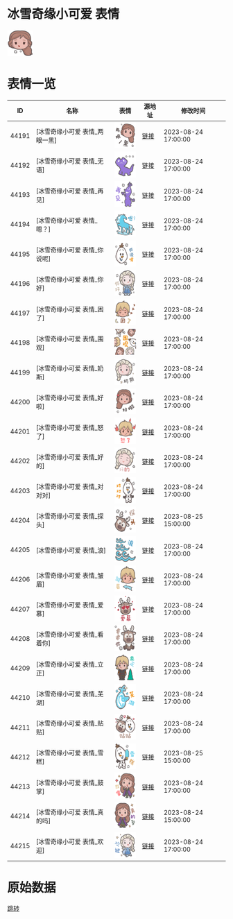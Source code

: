 # 冰雪奇缘小可爱 表情

<img src="./cover.png" height="60" alt="cover" />

# 表情一览

|ID|名称|表情|源地址|修改时间|
|----|----|----|----|----|
|44191|[冰雪奇缘小可爱 表情_两眼一黑]|<img src="./pic/044191_%5B冰雪奇缘小可爱 表情_两眼一黑%5D.png" height="60" alt="两眼一黑"/>|[链接](https://i0.hdslb.com/bfs/garb/b62d294e697afc7b44246f7708fad285eca3d609.png)|2023-08-24 17:00:00|
|44192|[冰雪奇缘小可爱 表情_无语]|<img src="./pic/044192_%5B冰雪奇缘小可爱 表情_无语%5D.png" height="60" alt="无语"/>|[链接](https://i0.hdslb.com/bfs/garb/a7e0a6045f79ddd78bfda9743d3ae8b5ccffd8ae.png)|2023-08-24 17:00:00|
|44193|[冰雪奇缘小可爱 表情_再见]|<img src="./pic/044193_%5B冰雪奇缘小可爱 表情_再见%5D.png" height="60" alt="再见"/>|[链接](https://i0.hdslb.com/bfs/garb/93a0bcbcde98e58e21e0b73196b64040f8c8471e.png)|2023-08-24 17:00:00|
|44194|[冰雪奇缘小可爱 表情_嗯？]|<img src="./pic/044194_%5B冰雪奇缘小可爱 表情_嗯？%5D.png" height="60" alt="嗯？"/>|[链接](https://i0.hdslb.com/bfs/garb/676ddc907e28b0a5e826bf35812766b76eb95fd4.png)|2023-08-24 17:00:00|
|44195|[冰雪奇缘小可爱 表情_你说呢]|<img src="./pic/044195_%5B冰雪奇缘小可爱 表情_你说呢%5D.png" height="60" alt="你说呢"/>|[链接](https://i0.hdslb.com/bfs/garb/ed092f954273a824473cd10eef579bcb30d9264c.png)|2023-08-24 17:00:00|
|44196|[冰雪奇缘小可爱 表情_你好]|<img src="./pic/044196_%5B冰雪奇缘小可爱 表情_你好%5D.png" height="60" alt="你好"/>|[链接](https://i0.hdslb.com/bfs/garb/a270eee0c35fc329f39c2e413d6259d9edb4dee6.png)|2023-08-24 17:00:00|
|44197|[冰雪奇缘小可爱 表情_困了]|<img src="./pic/044197_%5B冰雪奇缘小可爱 表情_困了%5D.png" height="60" alt="困了"/>|[链接](https://i0.hdslb.com/bfs/garb/f608721b2246fae083be5c7b8d193417b70c9702.png)|2023-08-24 17:00:00|
|44198|[冰雪奇缘小可爱 表情_围观]|<img src="./pic/044198_%5B冰雪奇缘小可爱 表情_围观%5D.png" height="60" alt="围观"/>|[链接](https://i0.hdslb.com/bfs/garb/056ad834efb293b1735e3b328c69dbd7ddb18acb.png)|2023-08-24 17:00:00|
|44199|[冰雪奇缘小可爱 表情_奶斯]|<img src="./pic/044199_%5B冰雪奇缘小可爱 表情_奶斯%5D.png" height="60" alt="奶斯"/>|[链接](https://i0.hdslb.com/bfs/garb/3256123d897f6d4e99960552095902b665619601.png)|2023-08-24 17:00:00|
|44200|[冰雪奇缘小可爱 表情_好啦]|<img src="./pic/044200_%5B冰雪奇缘小可爱 表情_好啦%5D.png" height="60" alt="好啦"/>|[链接](https://i0.hdslb.com/bfs/garb/ef2662f67aca4a0381fff80275b00a171752d268.png)|2023-08-24 17:00:00|
|44201|[冰雪奇缘小可爱 表情_怒了]|<img src="./pic/044201_%5B冰雪奇缘小可爱 表情_怒了%5D.png" height="60" alt="怒了"/>|[链接](https://i0.hdslb.com/bfs/garb/4b378cc8d883b45c6a3ddb5b2c6056835bb39374.png)|2023-08-24 17:00:00|
|44202|[冰雪奇缘小可爱 表情_好的]|<img src="./pic/044202_%5B冰雪奇缘小可爱 表情_好的%5D.png" height="60" alt="好的"/>|[链接](https://i0.hdslb.com/bfs/garb/25e76fb63b8531a47cb95e1ebf4b854773e74dbd.png)|2023-08-24 17:00:00|
|44203|[冰雪奇缘小可爱 表情_对对对]|<img src="./pic/044203_%5B冰雪奇缘小可爱 表情_对对对%5D.png" height="60" alt="对对对"/>|[链接](https://i0.hdslb.com/bfs/garb/45638bb136ab532481fe3fb7b26f00d9f532906a.png)|2023-08-24 17:00:00|
|44204|[冰雪奇缘小可爱 表情_探头]|<img src="./pic/044204_%5B冰雪奇缘小可爱 表情_探头%5D.png" height="60" alt="探头"/>|[链接](https://i0.hdslb.com/bfs/garb/23d45dc839a4f75a8b7753b07cd97405da903027.png)|2023-08-25 15:00:00|
|44205|[冰雪奇缘小可爱 表情_浪]|<img src="./pic/044205_%5B冰雪奇缘小可爱 表情_浪%5D.png" height="60" alt="浪"/>|[链接](https://i0.hdslb.com/bfs/garb/0bab665ebb3e0aabc6420616f6c9b4e2752c8fbb.png)|2023-08-24 17:00:00|
|44206|[冰雪奇缘小可爱 表情_皱眉]|<img src="./pic/044206_%5B冰雪奇缘小可爱 表情_皱眉%5D.png" height="60" alt="皱眉"/>|[链接](https://i0.hdslb.com/bfs/garb/827287445aefd6e19f4d56ca37e77dc7e5fb5c81.png)|2023-08-24 17:00:00|
|44207|[冰雪奇缘小可爱 表情_爱慕]|<img src="./pic/044207_%5B冰雪奇缘小可爱 表情_爱慕%5D.png" height="60" alt="爱慕"/>|[链接](https://i0.hdslb.com/bfs/garb/1e76d23a44bdc19ce6a34d22dd700ee5a657ec02.png)|2023-08-24 17:00:00|
|44208|[冰雪奇缘小可爱 表情_看着你]|<img src="./pic/044208_%5B冰雪奇缘小可爱 表情_看着你%5D.png" height="60" alt="看着你"/>|[链接](https://i0.hdslb.com/bfs/garb/0d31c154a2e826179758e25ba37c43dc455d6a18.png)|2023-08-24 17:00:00|
|44209|[冰雪奇缘小可爱 表情_立正]|<img src="./pic/044209_%5B冰雪奇缘小可爱 表情_立正%5D.png" height="60" alt="立正"/>|[链接](https://i0.hdslb.com/bfs/garb/37f6f9e702891e09ebe18fc1e45a777228c25db0.png)|2023-08-24 17:00:00|
|44210|[冰雪奇缘小可爱 表情_芜湖]|<img src="./pic/044210_%5B冰雪奇缘小可爱 表情_芜湖%5D.png" height="60" alt="芜湖"/>|[链接](https://i0.hdslb.com/bfs/garb/9a1b47b999c948888419517c9730b9de994744bf.png)|2023-08-24 17:00:00|
|44211|[冰雪奇缘小可爱 表情_贴贴]|<img src="./pic/044211_%5B冰雪奇缘小可爱 表情_贴贴%5D.png" height="60" alt="贴贴"/>|[链接](https://i0.hdslb.com/bfs/garb/735e875dc81d786505d319239a19c82d02d18e39.png)|2023-08-24 17:00:00|
|44212|[冰雪奇缘小可爱 表情_雪糕]|<img src="./pic/044212_%5B冰雪奇缘小可爱 表情_雪糕%5D.png" height="60" alt="雪糕"/>|[链接](https://i0.hdslb.com/bfs/garb/c4fac92b37ffce0c787d2dd40f8eaf593c5db9cb.png)|2023-08-25 15:00:00|
|44213|[冰雪奇缘小可爱 表情_鼓掌]|<img src="./pic/044213_%5B冰雪奇缘小可爱 表情_鼓掌%5D.png" height="60" alt="鼓掌"/>|[链接](https://i0.hdslb.com/bfs/garb/c716b931c97cd7e38ec6537a885a7e572e0f99df.png)|2023-08-24 17:00:00|
|44214|[冰雪奇缘小可爱 表情_真的吗]|<img src="./pic/044214_%5B冰雪奇缘小可爱 表情_真的吗%5D.png" height="60" alt="真的吗"/>|[链接](https://i0.hdslb.com/bfs/garb/3017508aeb2e99d631223a414fdc2c89d1cef0fe.png)|2023-08-24 15:00:00|
|44215|[冰雪奇缘小可爱 表情_欢迎]|<img src="./pic/044215_%5B冰雪奇缘小可爱 表情_欢迎%5D.png" height="60" alt="欢迎"/>|[链接](https://i0.hdslb.com/bfs/garb/82826b597b9ee57990762e54fdfd1dc24ef57683.png)|2023-08-24 17:00:00|

# 原始数据

[跳转](./raw.json)

